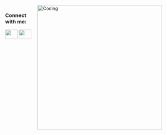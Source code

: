  <img align="right" alt="Coding" width="400" src="https://imgs.search.brave.com/zK26M1qMEZK9FOVNHCZTIeVgxU-ZFu20myjX6Va4tx8/rs:fit:860:0:0/g:ce/aHR0cHM6Ly90My5m/dGNkbi5uZXQvanBn/LzAyLzg5Lzg4LzY2/LzM2MF9GXzI4OTg4/NjY2NV9UMG1PQmRt/TmFUeEVSN1RZcjNV/SzRwaUROdFlIRnRU/Wi5qcGc">


<h3 align="left">Connect with me:</h3>
<p align="left">
<a href="your link" target="blank"><img align="center" src="https://cdn.jsdelivr.net/npm/simple-icons@3.0.1/icons/twitter.svg" alt="" height="30" width="40" /></a>
<a href="https://www.linkedin.com/in/hossein-z-3a0552234?utm_source=share&utm_campaign=share_via&utm_content=profile&utm_medium=android_app" target="blank"><img align="center" src="https://cdn.jsdelivr.net/npm/simple-icons@3.0.1/icons/linkedin.svg" alt="" height="30" width="40" /></a>

</p>
